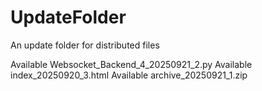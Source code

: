 # UpdateFolder
An update folder for distributed files

Available Websocket_Backend_4_20250921_2.py
Available index_20250920_3.html
Available archive_20250921_1.zip

